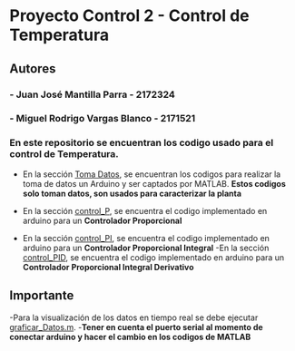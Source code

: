 # Proyecto Control 2  - Control de Temperatura

## Autores
### - Juan José Mantilla Parra - 2172324
###  - Miguel Rodrigo Vargas Blanco - 2171521

### En este repositorio se encuentran los codigo usado para el control de Temperatura.

- En la sección [Toma Datos](https://github.com/Grexilo/Proyecto-Control-Temperatura/tree/main/Toma%20Datos), se encuentran los codigos para realizar la toma de datos un Arduino y ser captados por MATLAB. **Estos codigos solo toman datos, son usados para caracterizar la planta** 

- En la sección [control_P](https://github.com/Grexilo/Proyecto-Control-Temperatura/tree/main/control_P), se encuentra el codigo implementado en arduino para un **Controlador Proporcional**
- En la sección [control_PI](https://github.com/Grexilo/Proyecto-Control-Temperatura/tree/main/control_PI), se encuentra el codigo implementado en arduino para un **Controlador Proporcional Integral**
-En la sección [control_PID](https://github.com/Grexilo/Proyecto-Control-Temperatura/tree/main/control_PID), se encuentra el codigo implementado en arduino para un **Controlador Proporcional Integral Derivativo**

## **Importante** 

-Para la visualización de los datos en tiempo real se debe ejecutar [graficar_Datos.m](https://github.com/Grexilo/Proyecto-Control-Temperatura/blob/main/grafiar_Datos.m).
-**Tener en cuenta el puerto serial al momento de conectar arduino y hacer el cambio en los codigos de MATLAB**
